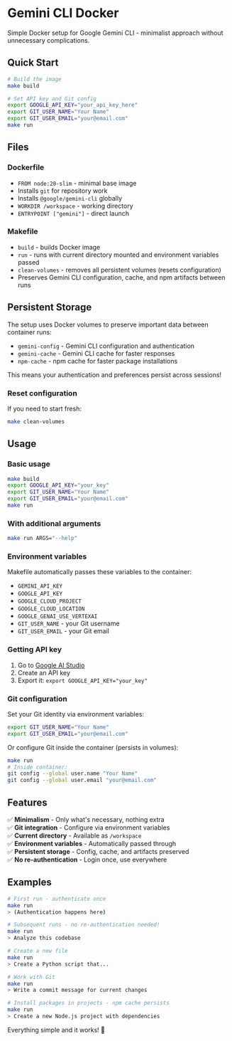 # Gemini CLI Docker

Simple Docker setup for Google Gemini CLI - minimalist approach without unnecessary complications.

## Quick Start

```bash
# Build the image
make build

# Set API key and Git config
export GOOGLE_API_KEY="your_api_key_here"
export GIT_USER_NAME="Your Name"
export GIT_USER_EMAIL="your@email.com"
make run
```

## Files

### Dockerfile
- `FROM node:20-slim` - minimal base image
- Installs `git` for repository work
- Installs `@google/gemini-cli` globally
- `WORKDIR /workspace` - working directory
- `ENTRYPOINT ["gemini"]` - direct launch

### Makefile
- `build` - builds Docker image
- `run` - runs with current directory mounted and environment variables passed
- `clean-volumes` - removes all persistent volumes (resets configuration)
- Preserves Gemini CLI configuration, cache, and npm artifacts between runs

## Persistent Storage

The setup uses Docker volumes to preserve important data between container runs:

- `gemini-config` - Gemini CLI configuration and authentication
- `gemini-cache` - Gemini CLI cache for faster responses
- `npm-cache` - npm cache for faster package installations

This means your authentication and preferences persist across sessions!

### Reset configuration
If you need to start fresh:
```bash
make clean-volumes
```

## Usage

### Basic usage
```bash
make build
export GOOGLE_API_KEY="your_key"
export GIT_USER_NAME="Your Name"  
export GIT_USER_EMAIL="your@email.com"
make run
```

### With additional arguments
```bash
make run ARGS="--help"
```

### Environment variables
Makefile automatically passes these variables to the container:
- `GEMINI_API_KEY`
- `GOOGLE_API_KEY`
- `GOOGLE_CLOUD_PROJECT`
- `GOOGLE_CLOUD_LOCATION`
- `GOOGLE_GENAI_USE_VERTEXAI`
- `GIT_USER_NAME` - your Git username
- `GIT_USER_EMAIL` - your Git email

### Getting API key
1. Go to [Google AI Studio](https://aistudio.google.com/apikey)
2. Create an API key
3. Export it: `export GOOGLE_API_KEY="your_key"`

### Git configuration
Set your Git identity via environment variables:
```bash
export GIT_USER_NAME="Your Name"
export GIT_USER_EMAIL="your@email.com"
```

Or configure Git inside the container (persists in volumes):
```bash
make run
# Inside container:
git config --global user.name "Your Name"
git config --global user.email "your@email.com"
```

## Features

✅ **Minimalism** - Only what's necessary, nothing extra  
✅ **Git integration** - Configure via environment variables  
✅ **Current directory** - Available as `/workspace`  
✅ **Environment variables** - Automatically passed through  
✅ **Persistent storage** - Config, cache, and artifacts preserved  
✅ **No re-authentication** - Login once, use everywhere

## Examples

```bash
# First run - authenticate once
make run
> (Authentication happens here)

# Subsequent runs - no re-authentication needed!
make run
> Analyze this codebase

# Create a new file  
make run  
> Create a Python script that...

# Work with Git
make run
> Write a commit message for current changes

# Install packages in projects - npm cache persists
make run
> Create a new Node.js project with dependencies
```

Everything simple and it works! 🚀